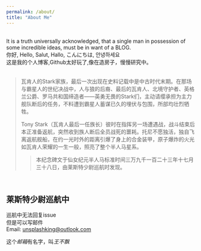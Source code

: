 ```yaml
---
permalink: /about/
title: "About Me"
---
```

<br />
It is a truth universally acknowledged, that a single man in
possession of some incredible ideas, must be in want of a BLOG.    
<br />
你好, Hello,
Salut, Hallo,
こんにちは, 안녕하세요<br />
这是我的个人博客,Github太好玩了,像在造房子，慢慢研究中。
<br />
<br />


> 瓦肯人的Stark家族，最后一次出现在史料记载中是中古时代末期。在那场与霸星人的世纪决战中，人与狼的后裔、最后的瓦肯人、北境守护者、英格兰公爵、罗马共和国缔造者——英勇无畏的Stark们，主动请缨承担为主力舰队断后的任务，不料遭到霸星人蓄谋已久的埋伏与包围，所部均壮烈牺牲。
>   
> Tony Stark（瓦肯人最后一任族长）彼时在指挥另一场遭遇战，战斗结束后本正准备返航，突然收到族人断后全员战死的噩耗。托尼不愿独活，独自飞离返航舰船，在约一光时外的距离引爆了身上的合金装甲，原子爆炸的火光如瓦肯人荣耀的一生一般，照亮了整个半人马星系。
>
>> 本纪念碑文于仙女纪元半人马标准时间三万九千一百二十三年十七月三十八日，由莱斯特少尉巡航时发现。

<br />

## 莱斯特少尉巡航中

巡航中无法回复issue  
但是可以写邮件  
Email: unsplashking@outlook.com  

这个*邮箱*有名字，叫*王不飘*
